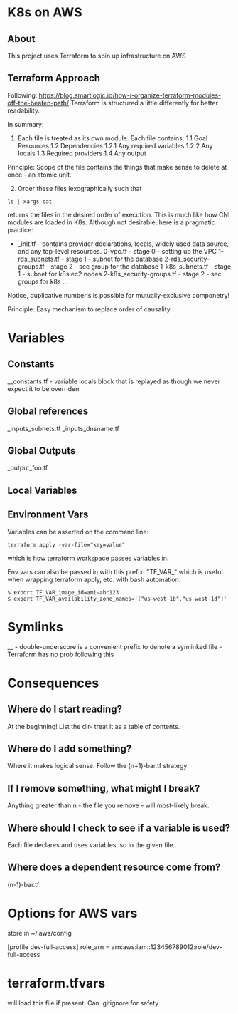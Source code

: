 # K8s on AWS

## About
This project uses Terraform to spin up infrastructure on AWS


## Terraform Approach
Following: https://blog.smartlogic.io/how-i-organize-terraform-modules-off-the-beaten-path/
Terraform is structured a little differently for better readability.  

In summary:
1. Each file is treated as its own module.  Each file contains:
1.1 Goal Resources
1.2 Dependencies
1.2.1 Any required variables
1.2.2 Any locals
1.3 Required providers
1.4 Any output

Principle: Scope of the file contains the things that make sense to delete at once - an atomic unit.

2. Order these files lexographically such that 
```
ls | xargs cat
```
returns the files in the desired order of execution.  This is much like how CNI modules are loaded in K8s.
Although not desirable, here is a pragmatic practice:
* _init.tf - contains provider declarations, locals, widely used data source, and any top-level resources.
0-vpc.tf - stage 0 - setting up the VPC
1-rds_subnets.tf - stage 1 - subnet for the database
2-rds_security-groups.tf - stage 2 - sec group for the database
1-k8s_subnets.tf - stage 1 - subnet for k8s ec2 nodes
2-k8s_security-groups.tf - stage 2  - sec groups for k8s
...

Notice, duplicative numberis is possible for mutually-exclusive componetry!  

Principle: Easy mechanism to replace order of causality.

# Variables
## Constants
__constants.tf - variable locals block that is replayed as though we never expect it to be overriden
## Global references
_inputs_subnets.tf
_inputs_dnsname.tf
## Global Outputs
_output_foo.tf
## Local Variables

## Environment Vars
Variables can be asserted on the command line:
```
terraform apply -var-file="key=value"
```
which is how terraform workspace passes variables in.

Env vars can also be passed in with this prefix: "TF_VAR_"
which is useful when wrapping terraform apply, etc. with bash automation.
```
$ export TF_VAR_image_id=ami-abc123
$ export TF_VAR_availability_zone_names='["us-west-1b","us-west-1d"]'
```



# Symlinks
__ - double-underscore is a convenient prefix to denote a symlinked file - Terraform has no prob following this

# Consequences
## Where do I start reading?
At the beginning!  List the dir- treat it as a table of contents.
## Where do I add something?
Where it makes logical sense.  Follow the (n+1)-bar.tf strategy
## If I remove something, what might I break?
Anything greater than n - the file you remove - will most-likely break.
## Where should I check to see if a variable is used?
Each file declares and uses variables, so in the given file.
## Where does a dependent resource come from?
(n-1)-bar.tf

# Options for AWS vars
store in ~/.aws/config

[profile dev-full-access]
role_arn = arn:aws:iam::123456789012:role/dev-full-access

# terraform.tfvars
will load this file if present.  Can .gitignore for safety

